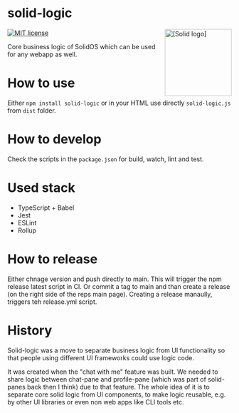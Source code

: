 # solid-logic

<img src="https://raw.githubusercontent.com/solid/community-server/main/templates/images/solid.svg" alt="[Solid logo]" height="150" align="right"/>

[![MIT license](https://img.shields.io/github/license/solidos/solidos)](https://github.com/solidos/solidos/blob/main/LICENSE.md)


Core business logic of SolidOS which can be used for any webapp as well.

# How to use

Either `npm install solid-logic` or in your HTML use directly `solid-logic.js` from `dist` folder.

# How to develop

Check the scripts in the `package.json` for build, watch, lint and test.

# Used stack

* TypeScript + Babel
* Jest
* ESLint
* Rollup

# How to release

Either chnage version and push directly to main. This will trigger the npm release latest script in CI.
Or commit a tag to main and than create a release (on the right side of the reps main page). Creating a release manaully, triggers teh release.yml script.

# History

Solid-logic was a move to separate business logic from UI functionality so that people using different UI frameworks could use logic code. 

It was created when the "chat with me" feature was built. We needed to share logic between chat-pane and profile-pane (which was part of solid-panes back then I think) due to that feature. The whole idea of it is to separate core solid logic from UI components, to make logic reusable, e.g. by other UI libraries or even non web apps like CLI tools etc. 
